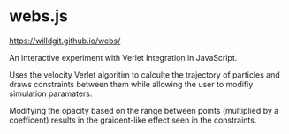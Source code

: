 # webs.js
<https://willdgit.github.io/webs/>

An interactive experiment with Verlet Integration in JavaScript.

Uses the velocity Verlet algoritim to calculte the trajectory of particles and draws constraints between them while allowing the user to modifiy simulation paramaters.

Modifying the opacity based on the range between points (multiplied by a coefficent) results in the graident-like effect seen in the constraints. 
